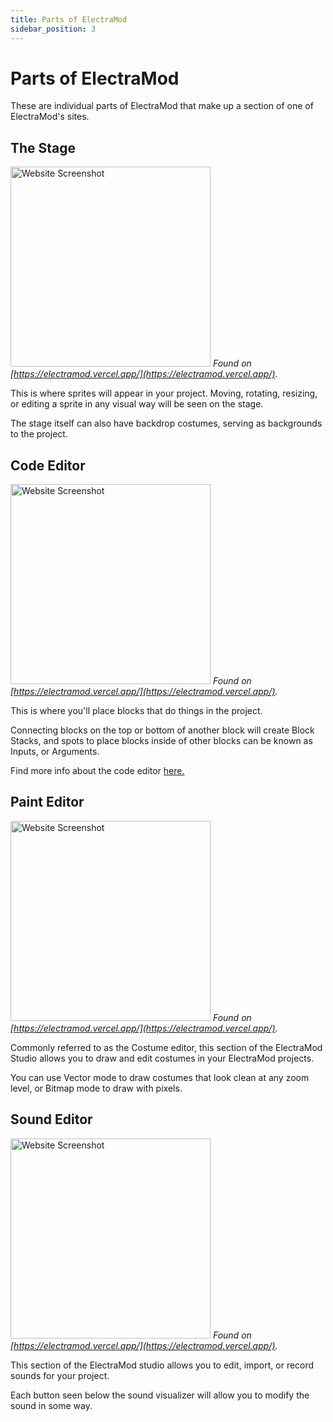 ```yaml
---
title: Parts of ElectraMod
sidebar_position: 3
---
```


# Parts of ElectraMod
These are individual parts of ElectraMod that make up a section of one of ElectraMod's sites.

## The Stage
<img src="/img/docimages/stage.png" alt="Website Screenshot" height="320"></img>
*Found on [https://electramod.vercel.app/](https://electramod.vercel.app/).*

This is where sprites will appear in your project. Moving, rotating, resizing, or editing a sprite in any visual way will be seen on the stage.

The stage itself can also have backdrop costumes, serving as backgrounds to the project.

## Code Editor
<img src="/img/docimages/code-editor.png" alt="Website Screenshot" height="320"></img>
*Found on [https://electramod.vercel.app/](https://electramod.vercel.app/).*

This is where you'll place blocks that do things in the project.

Connecting blocks on the top or bottom of another block will create Block Stacks, and spots to place blocks inside of other blocks can be known as Inputs, or Arguments.

Find more info about the code editor [here.](/blocks)

## Paint Editor
<img src="/img/docimages/costume-editor.png" alt="Website Screenshot" height="320"></img>
*Found on [https://electramod.vercel.app/](https://electramod.vercel.app/).*

Commonly referred to as the Costume editor, this section of the ElectraMod Studio allows you to draw and edit costumes in your ElectraMod projects.

You can use Vector mode to draw costumes that look clean at any zoom level, or Bitmap mode to draw with pixels.

## Sound Editor
<img src="/img/docimages/sound-editor.png" alt="Website Screenshot" height="320"></img>
*Found on [https://electramod.vercel.app/](https://electramod.vercel.app/).*

This section of the ElectraMod studio allows you to edit, import, or record sounds for your project.

Each button seen below the sound visualizer will allow you to modify the sound in some way.